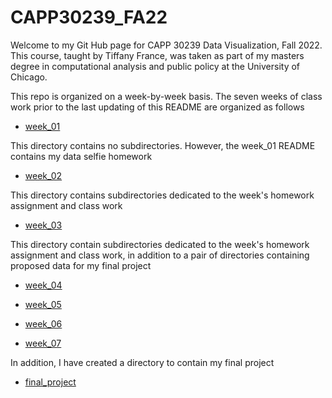 # CAPP30239_FA22

Welcome to my Git Hub page for CAPP 30239 Data Visualization, Fall 2022. This course, taught by Tiffany France, was taken as part of my masters degree in computational analysis and public policy at the University of Chicago.

This repo is organized on a week-by-week basis. The seven weeks of class work prior to the last updating of this README are organized as follows

- [week_01](https://github.com/marcdloeb/CAPP30239_FA22/tree/main/week_01)

This directory contains no subdirectories. However, the week_01 README contains my data selfie homework

- [week_02](https://github.com/marcdloeb/CAPP30239_FA22/tree/main/week_02)

This directory contains subdirectories dedicated to the week's homework assignment and class work

- [week_03](https://github.com/marcdloeb/CAPP30239_FA22/tree/main/week_03)

This directory contain subdirectories dedicated to the week's homework assignment and class work, in addition to a pair of directories containing proposed data for my final project

- [week_04](https://github.com/marcdloeb/CAPP30239_FA22/tree/main/week_04)



- [week_05](https://github.com/marcdloeb/CAPP30239_FA22/tree/main/week_05)

- [week_06](https://github.com/marcdloeb/CAPP30239_FA22/tree/main/week_06)

- [week_07](https://github.com/marcdloeb/CAPP30239_FA22/tree/main/week_07)

In addition, I have created a directory to contain my final project

- [final_project](https://github.com/marcdloeb/CAPP30239_FA22/tree/main/final_project)
